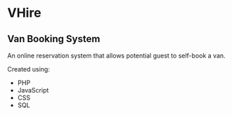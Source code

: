 # VHire

## Van Booking System

An online reservation system that allows potential guest to self-book a van.

Created using:
- PHP
- JavaScript
- CSS
- SQL
